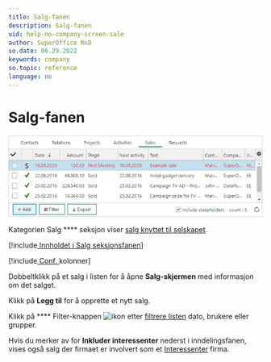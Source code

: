 ```yaml
---
title: Salg-fanen
description: Salg-fanen
uid: help-no-company-screen-sale
author: SuperOffice RnD
so.date: 06.29.2022
keywords: company
so.topic: reference
language: no
---
```


# Salg-fanen

![Salg fane -skjermbilde][img1]

Kategorien Salg **** seksjon viser [salg knyttet til selskapet][2].

[!include[ Innholdet i Salg seksjonsfanen](../../../learn/includes/sales-tab.md)]

[!include[ Conf. ](../../../learn/includes/tip-configure-columns.md)kolonner]

Dobbeltklikk på et salg i listen for å åpne **Salg-skjermen** med informasjon om det salget.

Klikk på **Legg til** for å opprette et nytt salg.

Klikk på **** Filter-knappen ![ikon][img2] etter [filtrere listen][4] dato, brukere eller grupper.

Hvis du merker av for **Inkluder interessenter** nederst i inndelingsfanen, vises også salg der firmaet er involvert som et [Interessenter][3] firma.

<!-- Referenced links -->
[2]: ../../../sale/learn/index.md
[3]: ../../../sale/learn/stakeholders/index.md
[4]: ../../../learn/getting-started/using-filter-function-contact.md

<!-- Referenced images -->
[img1]: media/sale-detail.bmp
[img2]: ../../../../../common/icons/filter-icon.png

